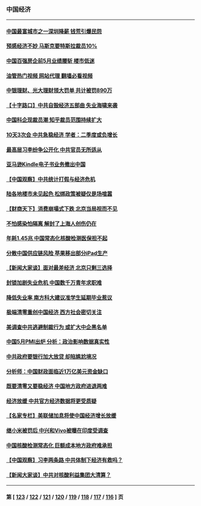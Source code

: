 ### 中国经济
---
#### [中国最富城市之一深圳降薪 钱荒引爆民怨](../../pages/ncid283/n13751784.md?06040445) 
#### [预感经济不妙 马斯克要特斯拉裁员10%](../../pages/ncid283/n13751653.md?06040445) 
#### [中国百强房企前5月业绩腰斩 楼市低迷](../../pages/ncid283/n13751706.md?06040445) 
#### [油管热门视频 网站代理 翻墙必看视频](http://209.222.30.114:81/youtube.html?06040445)
#### [中银理财、光大理财领大罚单 共计被罚890万](../../pages/ncid283/n13751428.md?06040445) 
#### [【十字路口】中共自毁经济五部曲 失业海啸来袭](../../pages/ncid283/n13751263.md?06040445) 
#### [中国科企现裁员潮 知乎裁员范围持续扩大](../../pages/ncid283/n13751239.md?06040445) 
#### [10天3次会 中共急稳经济 学者：二季度或负增长](../../pages/ncid283/n13751171.md?06040445) 
#### [最高层习李纷争公开化 中共官员无所适从](../../pages/ncid283/n13751052.md?06040445) 
#### [亚马逊Kindle电子书业务撤出中国](../../pages/ncid283/n13750981.md?06040445) 
#### [【中国观察】中共统计打假与经济危机](../../pages/ncid283/n13750644.md?06040445) 
#### [陆各地楼市未见起色 松绑政策被疑仅是场喧嚣](../../pages/ncid283/n13750720.md?06040445) 
#### [【财商天下】消费崩塌式下跌 北京当局视而不见](../../pages/ncid283/n13750403.md?06040445) 
#### [不怕感染怕隔离 解封了上海人创伤仍在](../../pages/ncid283/n13750182.md?06040445) 
#### [年耗1.45兆 中国常态化核酸检测医保担不起](../../pages/ncid283/n13750242.md?06040445) 
#### [分散中国供应链风险 苹果移出部分iPad生产](../../pages/ncid283/n13750185.md?06040445) 
#### [【新闻大家谈】面对最差经济 北京只剩三选择](../../pages/ncid283/n13750218.md?06040445) 
#### [封锁加剧失业危机 中国数千万青年求职难](../../pages/ncid283/n13750007.md?06040445) 
#### [降低失业率 南方科大建议准学生延期毕业惹议](../../pages/ncid283/n13749716.md?06040445) 
#### [极端清零重创中国经济 西方社会密切关注](../../pages/ncid283/n13749627.md?06040445) 
#### [美调查中共逃避制裁行为 或扩大中企黑名单](../../pages/ncid283/n13749587.md?06040445) 
#### [中国5月PMI出炉 分析：政治影响数据真实性](../../pages/ncid283/n13749371.md?06040445) 
#### [中共政府要银行加大放贷 却陷尴尬境况](../../pages/ncid283/n13749486.md?06040445) 
#### [分析师：中国财政面临近1万亿美元资金缺口](../../pages/ncid283/n13749225.md?06040445) 
#### [既要清零又要稳经济 中国地方政府进退两难](../../pages/ncid283/n13749183.md?06040445) 
#### [经济放缓 中共官方经济数据将更受质疑](../../pages/ncid283/n13748931.md?06040445) 
#### [【名家专栏】美联储加息将使中国经济增长放缓](../../pages/ncid283/n13748603.md?06040445) 
#### [继小米被罚后 中兴和Vivo被曝在印度受调查](../../pages/ncid283/n13748792.md?06040445) 
#### [中国核酸检测常态化 巨额成本地方政府难承担](../../pages/ncid283/n13748745.md?06040445) 
#### [【中国观察】习李两条路 中共体制下经济有救吗？](../../pages/ncid283/n13748574.md?06040445) 
#### [【新闻大家谈】中共对核酸利益集团大清算？](../../pages/ncid283/n13748668.md?06040445) 

---
#### 第 [ [123](./123.md?06040445) / [122](./122.md?06040445) / [121](./121.md?06040445) / [120](./120.md?06040445) / [119](./119.md?06040445) / [118](./118.md?06040445) / [117](./117.md?06040445) / [116](./116.md?06040445) ] 页

